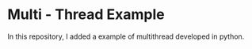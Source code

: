 # Multi - Thread Example

In this repository, I added a example of multithread developed in python.
